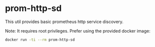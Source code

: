 # prom-http-sd

This util provides basic prometheus http service discovery.

Note: It requires root privileges. Prefer using the provided docker image:

```bash
docker run -ti --rm prom-http-sd
```
